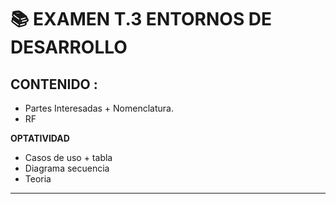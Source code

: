 # 📚 **EXAMEN T.3 ENTORNOS DE DESARROLLO**

## **CONTENIDO :**
- Partes Interesadas + Nomenclatura.
- RF

**OPTATIVIDAD**
- Casos de uso + tabla
- Diagrama secuencia
- Teoria

---


